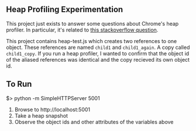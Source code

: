 ## Heap Profiling Experimentation

This project just exists to answer some questions about Chrome's heap profiler. In particular, it's related to [this stackoverflow question](http://stackoverflow.com/questions/32698594/do-identical-chrome-object-ids-imply-the-same-object-in-the-heap-profiler).

This project contains heap-test.js which creates two references to one object. These references are named `child1` and `child1_again`. A copy called `child1_copy`. If you run a heap profiler, I wanted to confirm that the object id of the aliased references was identical and the copy recieved its own object id.

## To Run

$> python -m SimpleHTTPServer 5001

1. Browse to http://localhost:5001
2. Take a heap snapshot
3. Observe the object ids and other attributes of the variables above
